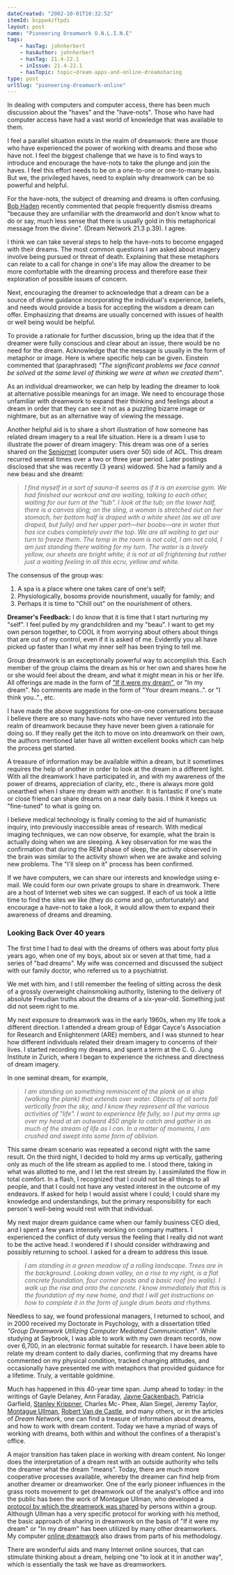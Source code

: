 ```yaml
---
dateCreated: "2002-10-01T10:32:52"
itemId: bcppw4zftpdi
layout: post
name: "Pioneering Dreamwork O.N.L.I.N.E"
tags:
    - hasTag: johnherbert
    - hasAuthor: johnherbert
    - hasTag: 21.4-22.1
    - inIssue: 21.4-22.1
    - hasTopic: topic~dream-apps-and-online-dreamsharing
type: post
urlSlug: "pioneering-dreamwork-online"
---
```


In dealing with computers and computer access, there has been much discussion about the "haves" and the "have-nots". Those who have had computer access have had a vast world of knowledge that was available to them.

I feel a parallel situation exists in the realm of dreamwork: there are those who have experienced the power of working with dreams and those who have not. I feel the biggest challenge that we have is to find ways to introduce and encourage the have-nots to take the plunge and join the haves. I feel this effort needs to be on a one-to-one or one-to-many basis. But we, the privileged haves, need to explain why dreamwork can be so powerful and helpful.

For the have-nots, the subject of dreaming and dreams is often confusing. [Bob Haden](../@bobhaden) recently commented that people frequently dismiss dreams "because they are unfamiliar with the dreamworld and don't know what to do or say, much less sense that there is usually gold in this metaphorical message from the divine". (Dream Network 21.3 p.39). I agree.

I think we can take several steps to help the have-nots to become engaged with their dreams. The most common questions I am asked about imagery involve being pursued or threat of death. Explaining that these metaphors can relate to a call for change in one's life may allow the dreamer to be more comfortable with the dreaming process and therefore ease their exploration of possible issues of concern.

Next, encouraging the dreamer to acknowledge that a dream can be a source of divine guidance incorporating the individual's experience, beliefs, and needs would provide a basis for accepting the wisdom a dream can offer. Emphasizing that dreams are usually concerned with issues of health or well being would be helpful.

To provide a rationale for further discussion, bring up the idea that if the dreamer were fully conscious and clear about an issue, there would be no need for the dream. Acknowledge that the message is usually in the form of metaphor or image. Here is where specific help can be given. Einstein commented that (paraphrased) _"The significant problems we face cannot be solved at the same level of thinking we were at when we created them"_.

As an individual dreamworker, we can help by leading the dreamer to look at alternative possible meanings for an image. We need to encourage those unfamiliar with dreamwork to expand their thinking and feelings about a dream in order that they can see it not as a puzzling bizarre image or nightmare, but as an alternative way of viewing the message.

Another helpful aid is to share a short illustration of how someone has related dream imagery to a real life situation. Here is a dream I use to illustrate the power of dream imagery: This dream was one of a series shared on the [Seniornet](https://citeseerx.ist.psu.edu/document?repid=rep1&type=pdf&doi=dc0449b8b709cb71adc56b2fd8c93754d8b37390) (computer users over 50) side of AOL. This dream recurred several times over a two or three year period. Later postings disclosed that she was recently (3 years) widowed. She had a family and a new beau and she dreamt:

> _I find myself in a sort of sauna-it seems as if it is an exercise gym. We had finished our workout and are waiting, talking to each other, waiting for our turn at the "tub". I look at the tub; on the lower half, there is a canvas sling; on the sling, a woman is stretched out on her stomach, her bottom half is draped with a white sheet (as we all are draped, but fully) and her upper part—her boobs—are in water that has ice cubes completely over the top. We are all waiting to get our turn to freeze them. The temp in the room is not cold, I am not cold, I am just standing there waiting for my turn. The water is a lovely yellow, our sheets are bright white; it is not at all frightening but rather just a waiting feeling in all this ecru, yellow and white._

The consensus of the group was:

1. A spa is a place where one takes care of one's self;
2. Physiologically, bosoms provide nourishment, usually for family; and
3. Perhaps it is time to "Chill out" on the nourishment of others.

**Dreamer's Feedback:** I do know that it is time that I start nurturing my "self". I feel pulled by my grandchildren and my "beau". I want to get my own person together, to COOL it from worrying about others about things that are out of my control, even if it is asked of me. Evidently you all have picked up faster than I what my inner self has been trying to tell me.

Group dreamwork is an exceptionally powerful way to accomplish this. Each member of the group claims the dream as his or her own and shares how he or she would feel about the dream, and what it might mean in his or her life. All offerings are made in the form of ["If it were my dream"](../bcpov6rssull/the-ullman-method-of-dream-analysis), or "In my dream". No comments are made in the form of "Your dream means..". or "I think you.."., etc.

I have made the above suggestions for one-on-one conversations because I believe there are so many have-nots who have never ventured into the realm of dreamwork because they have never been given a rationale for doing so. If they really get the itch to move on into dreamwork on their own, the authors mentioned later have all written excellent books which can help the process get started.

A treasure of information may be available within a dream, but it sometimes requires the help of another in order to look at the dream in a different light. With all the dreamwork I have participated in, and with my awareness of the power of dreams, appreciation of clarity, etc., there is always more gold unearthed when I share my dream with another. It is fantastic if one's mate or close friend can share dreams on a near daily basis. I think it keeps us "fine-tuned" to what is going on.

I believe medical technology is finally coming to the aid of humanistic inquiry, into previously inaccessible areas of research. With medical imaging techniques, we can now observe, for example, what the brain is actually doing when we are sleeping. A key observation for me was the confirmation that during the REM phase of sleep, the activity observed in the brain was similar to the activity shown when we are awake and solving new problems. The "I'll sleep on it" process has been confirmed.

If we have computers, we can share our interests and knowledge using e-mail. We could form our own private groups to share in dreamwork. There are a host of Internet web sites we can suggest. If each of us took a little time to find the sites we like (they do come and go, unfortunately) and encourage a have-not to take a look, it would allow them to expand their awareness of dreams and dreaming.

### Looking Back Over 40 years

The first time I had to deal with the dreams of others was about forty plus years ago, when one of my boys, about six or seven at that time, had a series of "bad dreams". My wife was concerned and discussed the subject with our family doctor, who referred us to a psychiatrist.

We met with him, and I still remember the feeling of sitting across the desk of a grossly overweight chainsmoking authority, listening to the delivery of absolute Freudian truths about the dreams of a six-year-old. Something just did not seem right to me.

My next exposure to dreamwork was in the early 1960s, when my life took a different direction. I attended a dream group of Edgar Cayce's Association for Research and Enlightenment (ARE) members, and I was stunned to hear how different individuals related their dream imagery to concerns of their lives. I started recording my dreams, and spent a term at the C. G. Jung Institute in Zurich, where I began to experience the richness and directness of dream imagery.

In one seminal dream, for example,

> _I am standing on something reminiscent of the plank on a ship (walking the plank) that extends over water. Objects of all sorts fall vertically from the sky, and I know they represent all the various activities of "life". I want to experience life fully, so I put my arms up over my head at an outward 450 angle to catch and gather in as much of the stream of life as I can. In a matter of moments, I am crushed and swept into some form of oblivion._

This same dream scenario was repeated a second night with the same result. On the third night, I decided to hold my arms up vertically, gathering only as much of the life stream as applied to me. I stood there, taking in what was allotted to me, and I let the rest stream by. I assimilated the flow in total comfort. In a flash, I recognized that I could not be all things to all people, and that I could not have any vested interest in the outcome of my endeavors. If asked for help I would assist where I could; I could share my knowledge and understandings, but the primary responsibility for each person's well-being would rest with that individual.

My next major dream guidance came when our family business CEO died, and I spent a few years intensely working on company matters. I experienced the conflict of duty versus the feeling that I really did not want to be the active head. I wondered if I should consider withdrawing and possibly returning to school. I asked for a dream to address this issue.

> _I am standing in a green meadow of a rolling landscape. Trees are in the background. Looking down valley, on a rise to my right, is a flat concrete foundation, four corner posts and a basic roof (no walls). I walk up the rise and onto the concrete. I know immediately that this is the foundation of my new home, and that I will get instructions on how to complete it in the form of jungle drum beats and rhythms._

Needless to say, we found professional managers, I returned to school, and in 2000 received my Doctorate in Psychology, with a dissertation titled _"Group Dreamwork Utilizing Computer Mediated Communication"_. While studying at Saybrook, I was able to work with my own dream records, now over 6,700, in an electronic format suitable for research. I have been able to relate my dream content to daily diaries, confirming that my dreams have commented on my physical condition, tracked changing attitudes, and occasionally have presented me with metaphors that provided guidance for a lifetime. Truly, a veritable goldmine.

Much has happened in this 40-year time span. Jump ahead to today: in the writings of Gayle Delaney, Ann Faraday, [Jayne Gackenbach](../@jaynegackenbach), Patricia Garfield, [Stanley Krippner](../@stanleykrippner), Charles Mc- Phee, Alan Siegel, Jeremy Taylor, [Montague Ullman](../@montagueullman), [Robert Van de Castle](../@bobvandecastle), and many others, or in the articles of _Dream Network_, one can find a treasure of information about dreams, and how to work with dream content. Today we have a myriad of ways of working with dreams, both within and without the confines of a therapist's office.

A major transition has taken place in working with dream content. No longer does the interpretation of a dream rest with an outside authority who tells the dreamer what the dream "means". Today, there are much more cooperative processes available, whereby the dreamer can find help from another dreamer or dreamworker. One of the early pioneer influences in the grass roots movement to get dreamwork out of the analyst's office and into the public has been the work of Montague Ullman, who developed a [protocol by which the dreamwork was shared](../bcpov6rssull/the-ullman-method-of-dream-analysis) by persons within a group. Although Ullman has a very specific protocol for working with his method, the basic approach of sharing in dreamwork on the basis of "If it were my dream" or "In my dream" has been utilized by many other dreamworkers. My computer [online dreamwork](../topic~dream-apps-and-online-dreamsharing) also draws from parts of his methodology.

There are wonderful aids and many Internet online sources, that can stimulate thinking about a dream, helping one "to look at it in another way", which is essentially the task we have as dreamworkers.

